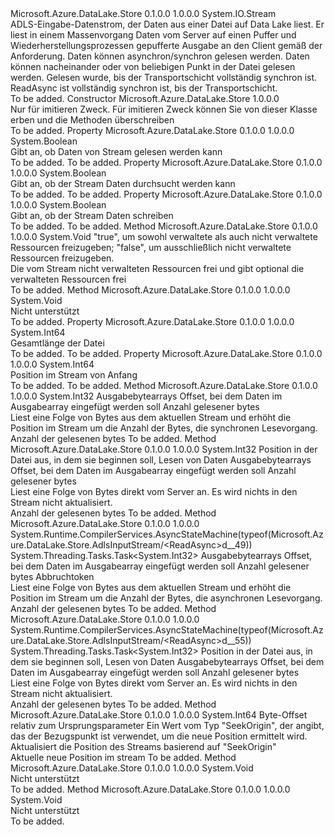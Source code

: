 <Type Name="AdlsInputStream" FullName="Microsoft.Azure.DataLake.Store.AdlsInputStream">
  <TypeSignature Language="C#" Value="public class AdlsInputStream : System.IO.Stream" />
  <TypeSignature Language="ILAsm" Value=".class public auto ansi beforefieldinit AdlsInputStream extends System.IO.Stream" />
  <TypeSignature Language="DocId" Value="T:Microsoft.Azure.DataLake.Store.AdlsInputStream" />
  <TypeSignature Language="VB.NET" Value="Public Class AdlsInputStream&#xA;Inherits Stream" />
  <TypeSignature Language="F#" Value="type AdlsInputStream = class&#xA;    inherit Stream" />
  <AssemblyInfo>
    <AssemblyName>Microsoft.Azure.DataLake.Store</AssemblyName>
    <AssemblyVersion>0.1.0.0</AssemblyVersion>
    <AssemblyVersion>1.0.0.0</AssemblyVersion>
  </AssemblyInfo>
  <Base>
    <BaseTypeName>System.IO.Stream</BaseTypeName>
  </Base>
  <Interfaces />
  <Docs>
    <summary>
            ADLS-Eingabe-Datenstrom, der Daten aus einer Datei auf Data Lake liest. Er liest in einem Massenvorgang Daten vom Server auf einen Puffer und Wiederherstellungsprozessen gepufferte Ausgabe an den Client gemäß der Anforderung.
            Daten können asynchron/synchron gelesen werden. Daten können nacheinander oder von beliebigen Punkt in der Datei gelesen werden. Gelesen wurde, bis der Transportschicht vollständig synchron ist. ReadAsync ist vollständig synchron ist, bis der Transportschicht. 
            </summary>
    <remarks>To be added.</remarks>
  </Docs>
  <Members>
    <Member MemberName=".ctor">
      <MemberSignature Language="C#" Value="protected AdlsInputStream ();" />
      <MemberSignature Language="ILAsm" Value=".method familyhidebysig specialname rtspecialname instance void .ctor() cil managed" />
      <MemberSignature Language="DocId" Value="M:Microsoft.Azure.DataLake.Store.AdlsInputStream.#ctor" />
      <MemberSignature Language="VB.NET" Value="Protected Sub New ()" />
      <MemberType>Constructor</MemberType>
      <AssemblyInfo>
        <AssemblyName>Microsoft.Azure.DataLake.Store</AssemblyName>
        <AssemblyVersion>1.0.0.0</AssemblyVersion>
      </AssemblyInfo>
      <Parameters />
      <Docs>
        <summary>
            Nur für imitieren Zweck. Für imitieren Zweck können Sie von dieser Klasse erben und die Methoden überschreiben
            </summary>
        <remarks>To be added.</remarks>
      </Docs>
    </Member>
    <Member MemberName="CanRead">
      <MemberSignature Language="C#" Value="public override bool CanRead { get; }" />
      <MemberSignature Language="ILAsm" Value=".property instance bool CanRead" />
      <MemberSignature Language="DocId" Value="P:Microsoft.Azure.DataLake.Store.AdlsInputStream.CanRead" />
      <MemberSignature Language="VB.NET" Value="Public Overrides ReadOnly Property CanRead As Boolean" />
      <MemberSignature Language="F#" Value="member this.CanRead : bool" Usage="Microsoft.Azure.DataLake.Store.AdlsInputStream.CanRead" />
      <MemberType>Property</MemberType>
      <AssemblyInfo>
        <AssemblyName>Microsoft.Azure.DataLake.Store</AssemblyName>
        <AssemblyVersion>0.1.0.0</AssemblyVersion>
        <AssemblyVersion>1.0.0.0</AssemblyVersion>
      </AssemblyInfo>
      <ReturnValue>
        <ReturnType>System.Boolean</ReturnType>
      </ReturnValue>
      <Docs>
        <summary>
            Gibt an, ob Daten von Stream gelesen werden kann
            </summary>
        <value>To be added.</value>
        <remarks>To be added.</remarks>
      </Docs>
    </Member>
    <Member MemberName="CanSeek">
      <MemberSignature Language="C#" Value="public override bool CanSeek { get; }" />
      <MemberSignature Language="ILAsm" Value=".property instance bool CanSeek" />
      <MemberSignature Language="DocId" Value="P:Microsoft.Azure.DataLake.Store.AdlsInputStream.CanSeek" />
      <MemberSignature Language="VB.NET" Value="Public Overrides ReadOnly Property CanSeek As Boolean" />
      <MemberSignature Language="F#" Value="member this.CanSeek : bool" Usage="Microsoft.Azure.DataLake.Store.AdlsInputStream.CanSeek" />
      <MemberType>Property</MemberType>
      <AssemblyInfo>
        <AssemblyName>Microsoft.Azure.DataLake.Store</AssemblyName>
        <AssemblyVersion>0.1.0.0</AssemblyVersion>
        <AssemblyVersion>1.0.0.0</AssemblyVersion>
      </AssemblyInfo>
      <ReturnValue>
        <ReturnType>System.Boolean</ReturnType>
      </ReturnValue>
      <Docs>
        <summary>
            Gibt an, ob der Stream Daten durchsucht werden kann
            </summary>
        <value>To be added.</value>
        <remarks>To be added.</remarks>
      </Docs>
    </Member>
    <Member MemberName="CanWrite">
      <MemberSignature Language="C#" Value="public override bool CanWrite { get; }" />
      <MemberSignature Language="ILAsm" Value=".property instance bool CanWrite" />
      <MemberSignature Language="DocId" Value="P:Microsoft.Azure.DataLake.Store.AdlsInputStream.CanWrite" />
      <MemberSignature Language="VB.NET" Value="Public Overrides ReadOnly Property CanWrite As Boolean" />
      <MemberSignature Language="F#" Value="member this.CanWrite : bool" Usage="Microsoft.Azure.DataLake.Store.AdlsInputStream.CanWrite" />
      <MemberType>Property</MemberType>
      <AssemblyInfo>
        <AssemblyName>Microsoft.Azure.DataLake.Store</AssemblyName>
        <AssemblyVersion>0.1.0.0</AssemblyVersion>
        <AssemblyVersion>1.0.0.0</AssemblyVersion>
      </AssemblyInfo>
      <ReturnValue>
        <ReturnType>System.Boolean</ReturnType>
      </ReturnValue>
      <Docs>
        <summary>
            Gibt an, ob der Stream Daten schreiben
            </summary>
        <value>To be added.</value>
        <remarks>To be added.</remarks>
      </Docs>
    </Member>
    <Member MemberName="Dispose">
      <MemberSignature Language="C#" Value="protected override void Dispose (bool disposing);" />
      <MemberSignature Language="ILAsm" Value=".method familyhidebysig virtual instance void Dispose(bool disposing) cil managed" />
      <MemberSignature Language="DocId" Value="M:Microsoft.Azure.DataLake.Store.AdlsInputStream.Dispose(System.Boolean)" />
      <MemberSignature Language="VB.NET" Value="Protected Overrides Sub Dispose (disposing As Boolean)" />
      <MemberSignature Language="F#" Value="override this.Dispose : bool -&gt; unit" Usage="adlsInputStream.Dispose disposing" />
      <MemberType>Method</MemberType>
      <AssemblyInfo>
        <AssemblyName>Microsoft.Azure.DataLake.Store</AssemblyName>
        <AssemblyVersion>0.1.0.0</AssemblyVersion>
        <AssemblyVersion>1.0.0.0</AssemblyVersion>
      </AssemblyInfo>
      <ReturnValue>
        <ReturnType>System.Void</ReturnType>
      </ReturnValue>
      <Parameters>
        <Parameter Name="disposing" Type="System.Boolean" />
      </Parameters>
      <Docs>
        <param name="disposing">"true", um sowohl verwaltete als auch nicht verwaltete Ressourcen freizugeben; "false", um ausschließlich nicht verwaltete Ressourcen freizugeben.</param>
        <summary>
            Die vom Stream nicht verwalteten Ressourcen frei und gibt optional die verwalteten Ressourcen frei
            </summary>
        <remarks>To be added.</remarks>
      </Docs>
    </Member>
    <Member MemberName="Flush">
      <MemberSignature Language="C#" Value="public override void Flush ();" />
      <MemberSignature Language="ILAsm" Value=".method public hidebysig virtual instance void Flush() cil managed" />
      <MemberSignature Language="DocId" Value="M:Microsoft.Azure.DataLake.Store.AdlsInputStream.Flush" />
      <MemberSignature Language="VB.NET" Value="Public Overrides Sub Flush ()" />
      <MemberSignature Language="F#" Value="override this.Flush : unit -&gt; unit" Usage="adlsInputStream.Flush " />
      <MemberType>Method</MemberType>
      <AssemblyInfo>
        <AssemblyName>Microsoft.Azure.DataLake.Store</AssemblyName>
        <AssemblyVersion>0.1.0.0</AssemblyVersion>
        <AssemblyVersion>1.0.0.0</AssemblyVersion>
      </AssemblyInfo>
      <ReturnValue>
        <ReturnType>System.Void</ReturnType>
      </ReturnValue>
      <Parameters />
      <Docs>
        <summary>
            Nicht unterstützt
            </summary>
        <remarks>To be added.</remarks>
      </Docs>
    </Member>
    <Member MemberName="Length">
      <MemberSignature Language="C#" Value="public override long Length { get; }" />
      <MemberSignature Language="ILAsm" Value=".property instance int64 Length" />
      <MemberSignature Language="DocId" Value="P:Microsoft.Azure.DataLake.Store.AdlsInputStream.Length" />
      <MemberSignature Language="VB.NET" Value="Public Overrides ReadOnly Property Length As Long" />
      <MemberSignature Language="F#" Value="member this.Length : int64" Usage="Microsoft.Azure.DataLake.Store.AdlsInputStream.Length" />
      <MemberType>Property</MemberType>
      <AssemblyInfo>
        <AssemblyName>Microsoft.Azure.DataLake.Store</AssemblyName>
        <AssemblyVersion>0.1.0.0</AssemblyVersion>
        <AssemblyVersion>1.0.0.0</AssemblyVersion>
      </AssemblyInfo>
      <ReturnValue>
        <ReturnType>System.Int64</ReturnType>
      </ReturnValue>
      <Docs>
        <summary>
            Gesamtlänge der Datei
            </summary>
        <value>To be added.</value>
        <remarks>To be added.</remarks>
      </Docs>
    </Member>
    <Member MemberName="Position">
      <MemberSignature Language="C#" Value="public override long Position { get; set; }" />
      <MemberSignature Language="ILAsm" Value=".property instance int64 Position" />
      <MemberSignature Language="DocId" Value="P:Microsoft.Azure.DataLake.Store.AdlsInputStream.Position" />
      <MemberSignature Language="VB.NET" Value="Public Overrides Property Position As Long" />
      <MemberSignature Language="F#" Value="member this.Position : int64 with get, set" Usage="Microsoft.Azure.DataLake.Store.AdlsInputStream.Position" />
      <MemberType>Property</MemberType>
      <AssemblyInfo>
        <AssemblyName>Microsoft.Azure.DataLake.Store</AssemblyName>
        <AssemblyVersion>0.1.0.0</AssemblyVersion>
        <AssemblyVersion>1.0.0.0</AssemblyVersion>
      </AssemblyInfo>
      <ReturnValue>
        <ReturnType>System.Int64</ReturnType>
      </ReturnValue>
      <Docs>
        <summary>
            Position im Stream von Anfang
            </summary>
        <value>To be added.</value>
        <remarks>To be added.</remarks>
      </Docs>
    </Member>
    <Member MemberName="Read">
      <MemberSignature Language="C#" Value="public override int Read (byte[] output, int offset, int count);" />
      <MemberSignature Language="ILAsm" Value=".method public hidebysig virtual instance int32 Read(unsigned int8[] output, int32 offset, int32 count) cil managed" />
      <MemberSignature Language="DocId" Value="M:Microsoft.Azure.DataLake.Store.AdlsInputStream.Read(System.Byte[],System.Int32,System.Int32)" />
      <MemberSignature Language="VB.NET" Value="Public Overrides Function Read (output As Byte(), offset As Integer, count As Integer) As Integer" />
      <MemberSignature Language="F#" Value="override this.Read : byte[] * int * int -&gt; int" Usage="adlsInputStream.Read (output, offset, count)" />
      <MemberType>Method</MemberType>
      <AssemblyInfo>
        <AssemblyName>Microsoft.Azure.DataLake.Store</AssemblyName>
        <AssemblyVersion>0.1.0.0</AssemblyVersion>
        <AssemblyVersion>1.0.0.0</AssemblyVersion>
      </AssemblyInfo>
      <ReturnValue>
        <ReturnType>System.Int32</ReturnType>
      </ReturnValue>
      <Parameters>
        <Parameter Name="output" Type="System.Byte[]" />
        <Parameter Name="offset" Type="System.Int32" />
        <Parameter Name="count" Type="System.Int32" />
      </Parameters>
      <Docs>
        <param name="output">Ausgabebytearrays</param>
        <param name="offset">Offset, bei dem Daten im Ausgabearray eingefügt werden soll</param>
        <param name="count">Anzahl gelesener bytes</param>
        <summary>
            Liest eine Folge von Bytes aus dem aktuellen Stream und erhöht die Position im Stream um die Anzahl der Bytes, die synchronen Lesevorgang.
            </summary>
        <returns>Anzahl der gelesenen bytes</returns>
        <remarks>To be added.</remarks>
      </Docs>
    </Member>
    <Member MemberName="Read">
      <MemberSignature Language="C#" Value="public int Read (long position, byte[] output, int offset, int count);" />
      <MemberSignature Language="ILAsm" Value=".method public hidebysig instance int32 Read(int64 position, unsigned int8[] output, int32 offset, int32 count) cil managed" />
      <MemberSignature Language="DocId" Value="M:Microsoft.Azure.DataLake.Store.AdlsInputStream.Read(System.Int64,System.Byte[],System.Int32,System.Int32)" />
      <MemberSignature Language="VB.NET" Value="Public Function Read (position As Long, output As Byte(), offset As Integer, count As Integer) As Integer" />
      <MemberSignature Language="F#" Value="override this.Read : int64 * byte[] * int * int -&gt; int" Usage="adlsInputStream.Read (position, output, offset, count)" />
      <MemberType>Method</MemberType>
      <AssemblyInfo>
        <AssemblyName>Microsoft.Azure.DataLake.Store</AssemblyName>
        <AssemblyVersion>0.1.0.0</AssemblyVersion>
        <AssemblyVersion>1.0.0.0</AssemblyVersion>
      </AssemblyInfo>
      <ReturnValue>
        <ReturnType>System.Int32</ReturnType>
      </ReturnValue>
      <Parameters>
        <Parameter Name="position" Type="System.Int64" />
        <Parameter Name="output" Type="System.Byte[]" />
        <Parameter Name="offset" Type="System.Int32" />
        <Parameter Name="count" Type="System.Int32" />
      </Parameters>
      <Docs>
        <param name="position">Position in der Datei aus, in dem sie beginnen soll, Lesen von Daten</param>
        <param name="output">Ausgabebytearrays</param>
        <param name="offset">Offset, bei dem Daten im Ausgabearray eingefügt werden soll</param>
        <param name="count">Anzahl gelesener bytes</param>
        <summary>
            Liest eine Folge von Bytes direkt vom Server an. Es wird nichts in den Stream nicht aktualisiert.
            </summary>
        <returns>Anzahl der gelesenen bytes</returns>
        <remarks>To be added.</remarks>
      </Docs>
    </Member>
    <Member MemberName="ReadAsync">
      <MemberSignature Language="C#" Value="public override System.Threading.Tasks.Task&lt;int&gt; ReadAsync (byte[] output, int offset, int count, System.Threading.CancellationToken cancelToken);" />
      <MemberSignature Language="ILAsm" Value=".method public hidebysig virtual instance class System.Threading.Tasks.Task`1&lt;int32&gt; ReadAsync(unsigned int8[] output, int32 offset, int32 count, valuetype System.Threading.CancellationToken cancelToken) cil managed" />
      <MemberSignature Language="DocId" Value="M:Microsoft.Azure.DataLake.Store.AdlsInputStream.ReadAsync(System.Byte[],System.Int32,System.Int32,System.Threading.CancellationToken)" />
      <MemberSignature Language="VB.NET" Value="Public Overrides Function ReadAsync (output As Byte(), offset As Integer, count As Integer, cancelToken As CancellationToken) As Task(Of Integer)" />
      <MemberSignature Language="F#" Value="override this.ReadAsync : byte[] * int * int * System.Threading.CancellationToken -&gt; System.Threading.Tasks.Task&lt;int&gt;" Usage="adlsInputStream.ReadAsync (output, offset, count, cancelToken)" />
      <MemberType>Method</MemberType>
      <AssemblyInfo>
        <AssemblyName>Microsoft.Azure.DataLake.Store</AssemblyName>
        <AssemblyVersion>0.1.0.0</AssemblyVersion>
        <AssemblyVersion>1.0.0.0</AssemblyVersion>
      </AssemblyInfo>
      <Attributes>
        <Attribute>
          <AttributeName>System.Runtime.CompilerServices.AsyncStateMachine(typeof(Microsoft.Azure.DataLake.Store.AdlsInputStream/&lt;ReadAsync&gt;d__49))</AttributeName>
        </Attribute>
      </Attributes>
      <ReturnValue>
        <ReturnType>System.Threading.Tasks.Task&lt;System.Int32&gt;</ReturnType>
      </ReturnValue>
      <Parameters>
        <Parameter Name="output" Type="System.Byte[]" />
        <Parameter Name="offset" Type="System.Int32" />
        <Parameter Name="count" Type="System.Int32" />
        <Parameter Name="cancelToken" Type="System.Threading.CancellationToken" />
      </Parameters>
      <Docs>
        <param name="output">Ausgabebytearrays</param>
        <param name="offset">Offset, bei dem Daten im Ausgabearray eingefügt werden soll</param>
        <param name="count">Anzahl gelesener bytes</param>
        <param name="cancelToken">Abbruchtoken</param>
        <summary>
            Liest eine Folge von Bytes aus dem aktuellen Stream und erhöht die Position im Stream um die Anzahl der Bytes, die asynchronen Lesevorgang.
            </summary>
        <returns>Anzahl der gelesenen bytes</returns>
        <remarks>To be added.</remarks>
      </Docs>
    </Member>
    <Member MemberName="ReadAsync">
      <MemberSignature Language="C#" Value="public System.Threading.Tasks.Task&lt;int&gt; ReadAsync (long position, byte[] output, int offset, int count);" />
      <MemberSignature Language="ILAsm" Value=".method public hidebysig instance class System.Threading.Tasks.Task`1&lt;int32&gt; ReadAsync(int64 position, unsigned int8[] output, int32 offset, int32 count) cil managed" />
      <MemberSignature Language="DocId" Value="M:Microsoft.Azure.DataLake.Store.AdlsInputStream.ReadAsync(System.Int64,System.Byte[],System.Int32,System.Int32)" />
      <MemberSignature Language="VB.NET" Value="Public Function ReadAsync (position As Long, output As Byte(), offset As Integer, count As Integer) As Task(Of Integer)" />
      <MemberSignature Language="F#" Value="override this.ReadAsync : int64 * byte[] * int * int -&gt; System.Threading.Tasks.Task&lt;int&gt;" Usage="adlsInputStream.ReadAsync (position, output, offset, count)" />
      <MemberType>Method</MemberType>
      <AssemblyInfo>
        <AssemblyName>Microsoft.Azure.DataLake.Store</AssemblyName>
        <AssemblyVersion>0.1.0.0</AssemblyVersion>
        <AssemblyVersion>1.0.0.0</AssemblyVersion>
      </AssemblyInfo>
      <Attributes>
        <Attribute>
          <AttributeName>System.Runtime.CompilerServices.AsyncStateMachine(typeof(Microsoft.Azure.DataLake.Store.AdlsInputStream/&lt;ReadAsync&gt;d__55))</AttributeName>
        </Attribute>
      </Attributes>
      <ReturnValue>
        <ReturnType>System.Threading.Tasks.Task&lt;System.Int32&gt;</ReturnType>
      </ReturnValue>
      <Parameters>
        <Parameter Name="position" Type="System.Int64" />
        <Parameter Name="output" Type="System.Byte[]" />
        <Parameter Name="offset" Type="System.Int32" />
        <Parameter Name="count" Type="System.Int32" />
      </Parameters>
      <Docs>
        <param name="position">Position in der Datei aus, in dem sie beginnen soll, Lesen von Daten</param>
        <param name="output">Ausgabebytearrays</param>
        <param name="offset">Offset, bei dem Daten im Ausgabearray eingefügt werden soll</param>
        <param name="count">Anzahl gelesener bytes</param>
        <summary>
            Liest eine Folge von Bytes direkt vom Server an. Es wird nichts in den Stream nicht aktualisiert.
            </summary>
        <returns>Anzahl der gelesenen bytes</returns>
        <remarks>To be added.</remarks>
      </Docs>
    </Member>
    <Member MemberName="Seek">
      <MemberSignature Language="C#" Value="public override long Seek (long offset, System.IO.SeekOrigin origin);" />
      <MemberSignature Language="ILAsm" Value=".method public hidebysig virtual instance int64 Seek(int64 offset, valuetype System.IO.SeekOrigin origin) cil managed" />
      <MemberSignature Language="DocId" Value="M:Microsoft.Azure.DataLake.Store.AdlsInputStream.Seek(System.Int64,System.IO.SeekOrigin)" />
      <MemberSignature Language="VB.NET" Value="Public Overrides Function Seek (offset As Long, origin As SeekOrigin) As Long" />
      <MemberSignature Language="F#" Value="override this.Seek : int64 * System.IO.SeekOrigin -&gt; int64" Usage="adlsInputStream.Seek (offset, origin)" />
      <MemberType>Method</MemberType>
      <AssemblyInfo>
        <AssemblyName>Microsoft.Azure.DataLake.Store</AssemblyName>
        <AssemblyVersion>0.1.0.0</AssemblyVersion>
        <AssemblyVersion>1.0.0.0</AssemblyVersion>
      </AssemblyInfo>
      <ReturnValue>
        <ReturnType>System.Int64</ReturnType>
      </ReturnValue>
      <Parameters>
        <Parameter Name="offset" Type="System.Int64" />
        <Parameter Name="origin" Type="System.IO.SeekOrigin" />
      </Parameters>
      <Docs>
        <param name="offset">Byte-Offset relativ zum Ursprungsparameter</param>
        <param name="origin">Ein Wert vom Typ "SeekOrigin", der angibt, das der Bezugspunkt ist verwendet, um die neue Position ermittelt wird.</param>
        <summary>
            Aktualisiert die Position des Streams basierend auf "SeekOrigin"
            </summary>
        <returns>Aktuelle neue Position im stream</returns>
        <remarks>To be added.</remarks>
      </Docs>
    </Member>
    <Member MemberName="SetLength">
      <MemberSignature Language="C#" Value="public override void SetLength (long value);" />
      <MemberSignature Language="ILAsm" Value=".method public hidebysig virtual instance void SetLength(int64 value) cil managed" />
      <MemberSignature Language="DocId" Value="M:Microsoft.Azure.DataLake.Store.AdlsInputStream.SetLength(System.Int64)" />
      <MemberSignature Language="VB.NET" Value="Public Overrides Sub SetLength (value As Long)" />
      <MemberSignature Language="F#" Value="override this.SetLength : int64 -&gt; unit" Usage="adlsInputStream.SetLength value" />
      <MemberType>Method</MemberType>
      <AssemblyInfo>
        <AssemblyName>Microsoft.Azure.DataLake.Store</AssemblyName>
        <AssemblyVersion>0.1.0.0</AssemblyVersion>
        <AssemblyVersion>1.0.0.0</AssemblyVersion>
      </AssemblyInfo>
      <ReturnValue>
        <ReturnType>System.Void</ReturnType>
      </ReturnValue>
      <Parameters>
        <Parameter Name="value" Type="System.Int64" />
      </Parameters>
      <Docs>
        <param name="value"></param>
        <summary>
            Nicht unterstützt
            </summary>
        <remarks>To be added.</remarks>
      </Docs>
    </Member>
    <Member MemberName="Write">
      <MemberSignature Language="C#" Value="public override void Write (byte[] buffer, int offset, int count);" />
      <MemberSignature Language="ILAsm" Value=".method public hidebysig virtual instance void Write(unsigned int8[] buffer, int32 offset, int32 count) cil managed" />
      <MemberSignature Language="DocId" Value="M:Microsoft.Azure.DataLake.Store.AdlsInputStream.Write(System.Byte[],System.Int32,System.Int32)" />
      <MemberSignature Language="VB.NET" Value="Public Overrides Sub Write (buffer As Byte(), offset As Integer, count As Integer)" />
      <MemberSignature Language="F#" Value="override this.Write : byte[] * int * int -&gt; unit" Usage="adlsInputStream.Write (buffer, offset, count)" />
      <MemberType>Method</MemberType>
      <AssemblyInfo>
        <AssemblyName>Microsoft.Azure.DataLake.Store</AssemblyName>
        <AssemblyVersion>0.1.0.0</AssemblyVersion>
        <AssemblyVersion>1.0.0.0</AssemblyVersion>
      </AssemblyInfo>
      <ReturnValue>
        <ReturnType>System.Void</ReturnType>
      </ReturnValue>
      <Parameters>
        <Parameter Name="buffer" Type="System.Byte[]" />
        <Parameter Name="offset" Type="System.Int32" />
        <Parameter Name="count" Type="System.Int32" />
      </Parameters>
      <Docs>
        <param name="buffer"></param>
        <param name="offset"></param>
        <param name="count"></param>
        <summary>
            Nicht unterstützt
            </summary>
        <remarks>To be added.</remarks>
      </Docs>
    </Member>
  </Members>
</Type>